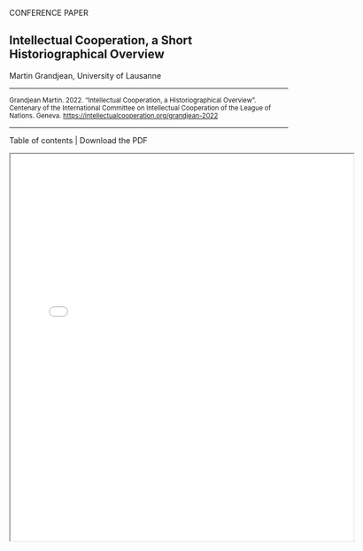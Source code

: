 CONFERENCE PAPER

<h2>Intellectual Cooperation, a Short Historiographical Overview</h2>

Martin Grandjean, University of Lausanne

<hr>

<small>Grandjean Martin. 2022. “Intellectual Cooperation, a Historiographical Overview”. Centenary of the International Committee on Intellectual Cooperation of the League of Nations. Geneva. https://intellectualcooperation.org/grandjean-2022 </small>

<hr>

Table of contents |  Download the PDF 

<iframe src="/uploads/media/default/0001/01/540cb75550adf33f281f29132dddd14fded85bfc.pdf" width="620px" height="700px">

  
  

